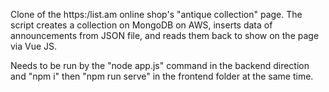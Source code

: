 Clone of the https:/list.am online shop's "antique collection" page.
The script creates a collection on MongoDB on AWS, inserts data of announcements from JSON file, and reads them back to show on the page via Vue JS. 


Needs to be run by the "node app.js" command in the backend direction and "npm i" then "npm run serve" in the frontend folder at the same time.
